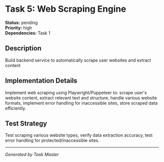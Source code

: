 # Task 5: Web Scraping Engine

**Status:** pending  
**Priority:** high  
**Dependencies:** Task 1  

## Description
Build backend service to automatically scrape user websites and extract content

## Implementation Details
Implement web scraping using Playwright/Puppeteer to: scrape user's website content, extract relevant text and structure, handle various website formats, implement error handling for inaccessible sites, store scraped data efficiently.

## Test Strategy
Test scraping various website types, verify data extraction accuracy, test error handling for protected/inaccessible sites.

---
*Generated by Task Master*